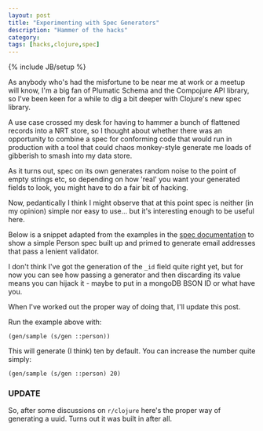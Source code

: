 ```yaml
---
layout: post
title: "Experimenting with Spec Generators"
description: "Hammer of the hacks"
category: 
tags: [hacks,clojure,spec]
---
```

{% include JB/setup %}

As anybody who's had the misfortune to be near me at work or a meetup will know, I'm a big fan of Plumatic Schema and the Compojure API library, so I've been keen for a while to dig a bit deeper with Clojure's new spec library.

A use case crossed my desk for having to hammer a bunch of flattened records into a NRT store, so I thought about whether there was an opportunity to combine a spec for conforming code that would run in production with a tool that could chaos monkey-style generate me loads of gibberish to smash into my data store.

As it turns out, spec on its own generates random noise to the point of empty strings etc, so depending on how 'real' you want your generated fields to look, you might have to do a fair bit of hacking.

Now, pedantically I think I might observe that at this point spec is neither (in my opinion) simple nor easy to use... but it's interesting enough to be useful here.

Below is a snippet adapted from the examples in the [spec documentation](https://clojure.org/guides/spec) to show a simple Person spec built up and primed to generate email addresses that pass a lenient validator.

I don't think I've got the generation of the `_id` field quite right yet, but for now you can see how passing a generator and then discarding its value means you can hijack it - maybe to put in a mongoDB BSON ID or what have you. 

When I've worked out the proper way of doing that, I'll update this post.

<script src="https://gist.github.com/the-frey/aa4d833a1784f8ad126d6e7016de5a25.js"></script>

Run the example above with:

    (gen/sample (s/gen ::person))

This will generate (I think) ten by default. You can increase the number quite simply:

    (gen/sample (s/gen ::person) 20)

### UPDATE

So, after some discussions on `r/clojure` here's the proper way of generating a uuid. Turns out it was built in after all.

<script src="https://gist.github.com/the-frey/8e2b2331ed1df1ee304a5cb06e87cd1d.js"></script>


